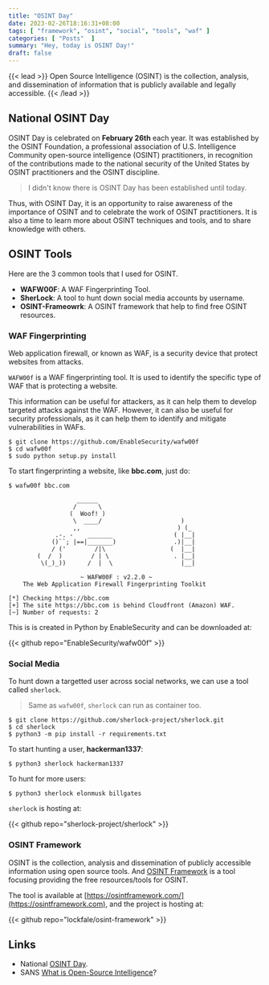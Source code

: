 ```yaml
---
title: "OSINT Day"
date: 2023-02-26T18:16:31+08:00
tags: [ "framework", "osint", "social", "tools", "waf" ]
categories: [ "Posts"  ]
summary: "Hey, today is OSINT Day!"
draft: false
---
```

{{< lead >}}
Open Source Intelligence (OSINT) is the collection, analysis, and dissemination of information that is publicly available and legally accessible.
{{< /lead >}}

## National OSINT Day

OSINT Day is celebrated on **February 26th** each year. 
It was established by the OSINT Foundation, a professional association of U.S. Intelligence Community open-source intelligence (OSINT) practitioners, in recognition of the contributions made to the national security of the United States by OSINT practitioners and the OSINT discipline.

> I didn't know there is OSINT Day has been established until today. 

Thus, with OSINT Day, it is an opportunity to raise awareness of the importance of OSINT and to celebrate the work of OSINT practitioners. 
It is also a time to learn more about OSINT techniques and tools, and to share knowledge with others.

## OSINT Tools

Here are the 3 common tools that I used for OSINT.
 - **WAFW00F**: A WAF Fingerprinting Tool.
 - **SherLock**: A tool to hunt down social media accounts by username.
 - **OSINT-Frameowrk**: A OSINT framework that help to find free OSINT resources.

### WAF Fingerprinting

Web application firewall, or known as WAF, is a security device that protect websites from attacks.

`WAFW00f` is a WAF fingerprinting tool. 
It is used to identify the specific type of WAF that is protecting a website.

This information can be useful for attackers, as it can help them to develop targeted attacks against the WAF. 
However, it can also be useful for security professionals, as it can help them to identify and mitigate vulnerabilities in WAFs.

```shell
$ git clone https://github.com/EnableSecurity/wafw00f
$ cd wafw00f
$ sudo python setup.py install
```

To start fingerprinting a website, like **bbc.com**, just do:

```shell
$ wafw00f bbc.com

                   ______
                  /      \
                 (  Woof! )
                  \  ____/                      )
                  ,,                           ) (_
             .-. -    _______                 ( |__|
            ()``; |==|_______)                .)|__|
            / ('        /|\                  (  |__|
        (  /  )        / | \                  . |__|
         \(_)_))      /  |  \                   |__|

                    ~ WAFW00F : v2.2.0 ~
    The Web Application Firewall Fingerprinting Toolkit

[*] Checking https://bbc.com
[+] The site https://bbc.com is behind Cloudfront (Amazon) WAF.
[~] Number of requests: 2

```

This is is created in Python by EnableSecurity and can be downloaded at:

{{< github repo="EnableSecurity/wafw00f" >}}

### Social Media

To hunt down a targetted user across social networks, we can use a tool called `sherlock`.

> Same as `wafw00f`, `sherlock` can run as container too.

```shell
$ git clone https://github.com/sherlock-project/sherlock.git
$ cd sherlock
$ python3 -m pip install -r requirements.txt
```

To start hunting a user, **hackerman1337**:

```shell
$ python3 sherlock hackerman1337
```

To hunt for more users:

```shell
$ python3 sherlock elonmusk billgates 
```

`sherlock` is hosting at:

{{< github repo="sherlock-project/sherlock" >}}

### OSINT Framework

OSINT is the collection, analysis and dissemination of publicly accessible information using open source tools.
And [OSINT Framework](https://osintframework.com/) is a tool focusing providing the free resources/tools for OSINT.

The tool is available at [https://osintframework.com/](https://osintframework.com), and the project is hosting at:

{{< github repo="lockfale/osint-framework" >}}

## Links

 - National [OSINT Day](https://www.osintfoundation.com/NewsBot.asp?MODE=VIEW&ID=29814).
 - SANS [What is Open-Source Intelligence](https://www.sans.org/blog/what-is-open-source-intelligence/)?




